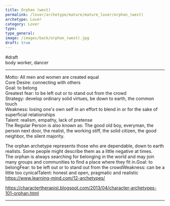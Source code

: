 ```yaml
---
title: Orphan (west)
permalink: /lover/archetype/mature/mature_lover/orphan_(west)
archetype: Lover
category: Lover
type: 
type_general: 
image: /images/back/orphan_(west).jpg
draft: true
---
```

#draft   
body worker, dancer  
  
---  
  
Motto: All men and women are created equal  
Core Desire: connecting with others  
Goal: to belong  
Greatest fear: to be left out or to stand out from the crowd  
Strategy: develop ordinary solid virtues, be down to earth, the common touch  
Weakness: losing one's own self in an effort to blend in or for the sake of superficial relationships  
Talent: realism, empathy, lack of pretense  
The Regular Person is also known as: The good old boy, everyman, the person next door, the realist, the working stiff, the solid citizen, the good neighbor, the silent majority.  
  
The orphan archetype represents those who are dependable, down to earth realists. Some people might describe them as a little negative at times.  
The orphan is always searching for belonging in the world and may join many groups and communities to find a place where they fit in.Goal: to belongFear: to be left out or to stand out from the crowdWeakness: can be a little too cynicalTalent: honest and open, pragmatic and realistic  
https://www.learning-mind.com/12-archetypes/  
  
https://charactertherapist.blogspot.com/2013/04/character-archetypes-101-orphan.html  

---

